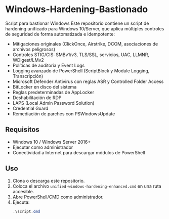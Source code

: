 # Windows-Hardening-Bastionado
Script para bastionar Windows
Este repositorio contiene un script de hardening unificado para Windows 10/Server, que aplica múltiples controles de seguridad de forma automatizada e idempotente:

- Mitigaciones originales (ClickOnce, Airstrike, DCOM, asociaciones de archivos peligrosos)  
- Controles STIG/CIS: SMBv1/v3, TLS/SSL, servicios, UAC, LLMNR, WDigest/LMv2  
- Políticas de auditoría y Event Logs  
- Logging avanzado de PowerShell (ScriptBlock y Module Logging, Transcripción)  
- Microsoft Defender Antivirus con reglas ASR y Controlled Folder Access  
- BitLocker en disco del sistema  
- Reglas predeterminadas de AppLocker  
- Deshabilitación de RDP  
- LAPS (Local Admin Password Solution)  
- Credential Guard  
- Remediación de parches con PSWindowsUpdate  

## Requisitos

- Windows 10 / Windows Server 2016+  
- Ejecutar como administrador  
- Conectividad a Internet para descargar módulos de PowerShell  

## Uso

1. Clona o descarga este repositorio.  
2. Coloca el archivo `unified-windows-hardening-enhanced.cmd` en una ruta accesible.  
3. Abre PowerShell/CMD como administrador.  
4. Ejecuta:
   ```powershell
   .\script.cmd
